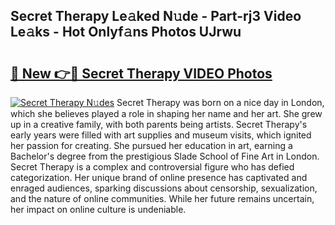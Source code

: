 ## Secret Therapy Le𝚊ked N𝚞de - Part-rj3 Video Le𝚊ks - Hot Onlyf𝚊ns Photos UJrwu

# <h2><a href="http://ac3762.deff.icu/?id=Secret+Therapy">🔗 New 👉🔴 Secret Therapy VIDEO Photos</a></h2>

[![Secret Therapy N𝚞des](https://i.imgur.com/rIISA9y.gif)](http://ac3762.deff.icu/?id=Secret+Therapy)
Secret Therapy was born on a nice day in London, which she believes played a role in shaping her name and her art. She grew up in a creative family, with both parents being artists. Secret Therapy's early years were filled with art supplies and museum visits, which ignited her passion for creating. She pursued her education in art, earning a Bachelor's degree from the prestigious Slade School of Fine Art in London. Secret Therapy is a complex and controversial figure who has defied categorization. Her unique brand of online presence has captivated and enraged audiences, sparking discussions about censorship, sexualization, and the nature of online communities. While her future remains uncertain, her impact on online culture is undeniable.
